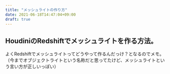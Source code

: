 ```yaml
---
title: "メッシュライトの作り方"
date: 2021-06-18T14:47:04+09:00
draft: true
---
```


## HoudiniのRedshiftでメッシュライトを作る方法。
よくRedshiftでメッシュライトってどうやって作るんだっけ？となるのでメモ。（今までオブジェクトライトという名称だと思ってたけど、メッシュライトという言い方が正しいっぽい）

